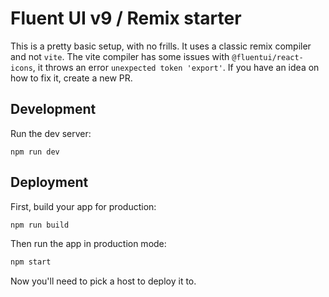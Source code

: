 # Fluent UI v9 / Remix starter

This is a pretty basic setup, with no frills. It uses a classic remix compiler and not `vite`. The vite compiler has some issues with `@fluentui/react-icons`, it throws an error `unexpected token 'export'`. If you have an idea on how to fix it, create a new PR.

## Development

Run the dev server:

```shellscript
npm run dev
```

## Deployment

First, build your app for production:

```sh
npm run build
```

Then run the app in production mode:

```sh
npm start
```

Now you'll need to pick a host to deploy it to.
